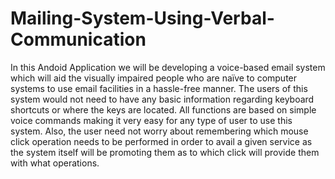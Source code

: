 # Mailing-System-Using-Verbal-Communication
In this Andoid Application we will be developing a voice-based email system which will aid the visually impaired people who are naïve to computer systems to use email facilities in a hassle-free manner. The users of this system would not need to have any basic information regarding keyboard shortcuts or where the keys are located. All functions are based on simple voice commands making it very easy for any type of user to use this system. Also, the user need not worry about remembering which mouse click operation needs to be performed in order to avail a given service as the system itself will be promoting them as to which click will provide them with what operations.
